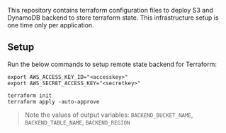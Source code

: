 This repository contains terraform configuration files to deploy S3 and DynamoDB backend to store terraform state. This infrastructure setup is one time only per application.

## Setup

Run the below commands to setup remote state backend for Terraform:

```
export AWS_ACCESS_KEY_ID="<accesskey>"
export AWS_SECRET_ACCESS_KEY="<secretkey>"

terraform init
terraform apply -auto-approve
```

> Note the values of output variables: `BACKEND_BUCKET_NAME`, `BACKEND_TABLE_NAME`, `BACKEND_REGION`
